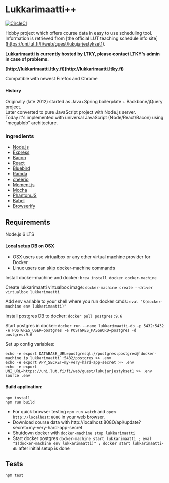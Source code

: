# Lukkarimaatti++

[![CircleCI](https://circleci.com/bb/laastine-ci/lukkarimaatti/tree/master.svg?style=svg&circle-token=7b36babd077a7ee08258f02d55ad7d2aa4b35eca)](https://circleci.com/bb/laastine-ci/lukkarimaatti/tree/master)

Hobby project which offers course data in easy to use scheduling tool.<br>
Information is retrieved from [the official LUT teaching schedule info site] (https://uni.lut.fi/fi/web/guest/lukujarjestykset1).

**Lukkarimaatti is currently hosted by LTKY, please contact LTKY's admin in case of problems.**

**[http://lukkarimaatti.ltky.fi](http://lukkarimaatti.ltky.fi)**

Compatible with newest Firefox and Chrome

#### History

Originally (late 2012) started as Java+Spring boilerplate + Backbone/jQuery project.<br>
Later converted to pure JavaScript project with Node.js server.<br>
Today it's implemented with universal JavaScript (Node/React/Bacon) using "megablob" architecture.

### Ingredients
* [Node.js](https://nodejs.org)
* [Express](http://expressjs.com/)
* [Bacon](https://baconjs.github.io/)
* [React](https://facebook.github.io/react/)
* [Bluebird](https://github.com/petkaantonov/bluebird)
* [Ramda](http://ramdajs.com/)
* [cheerio](https://github.com/cheeriojs/cheerio)
* [Moment.js](http://momentjs.com/)
* [Mocha](http://mochajs.org/)
* [PhantomJS](http://phantomjs.org/)
* [Babel](https://babeljs.io/)
* [Browserify](http://browserify.org/)

## Requirements
Node.js 6 LTS

#### Local setup DB on OSX
- OSX users use virtualbox or any other virtual machine provider for Docker
- Linux users can skip docker-machine commands

Install docker-machine and docker:
`brew install docker docker-machine`

Create lukkarimaatti virtualbox image:
`docker-machine create --driver virtualbox lukkarimaatti`

Add env variable to your shell where you run docker cmds:
`eval "$(docker-machine env lukkarimaatti)"`

Install postgres DB to docker:
 `docker pull postgres:9.6`

Start postgres in docker: `docker run --name lukkarimaatti-db -p 5432:5432 -e POSTGRES_USER=postgres -e POSTGRES_PASSWORD=postgres -d postgres:9.6`

Set up config variables:
```
echo -e export DATABASE_URL=postgresql://postgres:postgres@`docker-machine ip lukkarimaatti`:5432/postgres >> .env
echo -e export APP_SECRET=my-very-hard-app-secret >> .env
echo -e export UNI_URL=https://uni.lut.fi/fi/web/guest/lukujarjestykset1 >> .env
source .env
```

#### Build application:
```
npm install
npm run build
```
- For quick browser testing `npm run watch` and `open http://localhost:8080` in your web browser.
- Download course data with http://localhost:8080/api/update?secret=my-very-hard-app-secret
- Shutdown docker with `docker-machine stop lukkarimaatti`
- Start docker postgres `docker-machine start lukkarimaatti ; eval "$(docker-machine env lukkarimaatti)" ; docker start lukkarimaatti-db` after initial setup is done

## Tests

`npm test`
